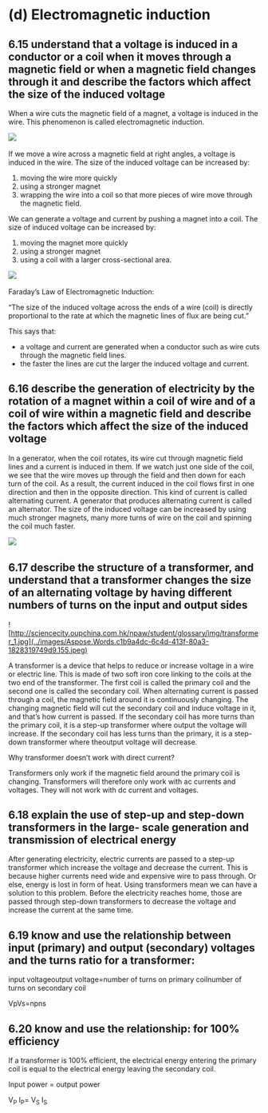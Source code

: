 # (d) Electromagnetic induction

## **6.15 understand that a voltage is induced in a conductor or a coil when it moves through a magnetic field or when a magnetic field changes through it and describe the factors which affect the size of the induced voltage**

When a wire cuts the magnetic field of a magnet, a voltage is induced in the wire. This phenomenon is called electromagnetic induction.

![](../images/Aspose.Words.c1b9a4dc-6c4d-413f-80a3-1828319749d9.152.png)

If we move a wire across a magnetic field at right angles, a voltage is induced in the wire. The size of the induced voltage can be increased by:

1. moving the wire more quickly
1. using a stronger magnet
1. wrapping the wire into a coil so that more pieces of wire move through the magnetic field.

We can generate a voltage and current by pushing a magnet into a coil. The size of induced voltage can be increased by:

1. moving the magnet more quickly
1. using a stronger magnet
1. using a coil with a larger cross-sectional area.

![](../images/Aspose.Words.c1b9a4dc-6c4d-413f-80a3-1828319749d9.153.png)

Faraday’s Law of Electromagnetic Induction:

“The size of the induced voltage across the ends of a wire (coil) is directly proportional to the rate at which the magnetic lines of flux are being cut.”

This says that:

- a voltage and current are generated when a conductor such as wire cuts through the magnetic field lines.
- the faster the lines are cut the larger the induced voltage and current.

## **6.16 describe the generation of electricity by the rotation of a magnet within a coil of wire and of a coil of wire within a magnetic field and describe the factors which affect the size of the induced voltage**

In a generator, when the coil rotates, its wire cut through magnetic field lines and a current is induced in them. If we watch just one side of the coil, we see that the wire moves up through the field and then down for each turn of the coil. As a result, the current induced in the coil flows first in one direction and then in the opposite direction. This kind of current is called alternating current. A generator that produces alternating current is called an alternator. The size of the induced voltage can be increased by using much stronger magnets, many more turns of wire on the coil and spinning the coil much faster.

![](../images/Aspose.Words.c1b9a4dc-6c4d-413f-80a3-1828319749d9.154.png)

## **6.17 describe the structure of a transformer, and understand that a transformer changes the size of an alternating voltage by having different numbers of turns on the input and output sides**

![http://sciencecity.oupchina.com.hk/npaw/student/glossary/img/transformer_1.jpg](../images/Aspose.Words.c1b9a4dc-6c4d-413f-80a3-1828319749d9.155.jpeg)

A transformer is a device that helps to reduce or increase voltage in a wire or electric line. This is made of two soft iron core linking to the coils at the two end of the transformer. The first coil is called the primary coil and the second one is called the secondary coil. When alternating current is passed through a coil, the magnetic field around it is continuously changing. The changing magnetic field will cut the secondary coil and induce voltage in it, and that’s how current is passed. If the secondary coil has more turns than the primary coil, it is a step-up transformer where output the voltage will increase. If the secondary coil has less turns than the primary, it is a step-down transformer where theoutput voltage will decrease.

Why transformer doesn’t work with direct current?

Transformers only work if the magnetic field around the primary coil is changing. Transformers will therefore only work with ac currents and voltages. They will not work with dc current and voltages.

## **6.18 explain the use of step-up and step-down transformers in the large- scale generation and transmission of electrical energy**

After generating electricity, electric currents are passed to a step-up transformer which increase the voltage and decrease the current. This is because higher currents need wide and expensive wire to pass through. Or else, energy is lost in form of heat. Using transformers mean we can have a solution to this problem. Before the electricity reaches home, those are passed through step-down transformers to decrease the voltage and increase the current at the same time.

## **6.19 know and use the relationship between input (primary) and output (secondary) voltages and the turns ratio for a transformer:**

input voltageoutput voltage=number of turns on primary coilnumber of turns on secondary coil

VpVs=npns

## **6.20 know and use the relationship: for 100% efficiency**

If a transformer is 100% efficient, the electrical energy entering the primary coil is equal to the electrical energy leaving the secondary coil.

Input power = output power

V<sub>P</sub> I<sub>P</sub>= V<sub>S</sub> I<sub>S</sub>
